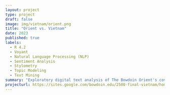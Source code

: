 ```yaml
---
layout: project
type: project
draft: false
image: img/vietnam/orient.png
title: "Orient vs. Vietnam"
date: 2023
published: true
labels:
  - R 4.2
  - Voyant
  - Natural Language Processing (NLP)
  - Sentiment Analysis
  - Stylometry
  - Topic Modeling
  - Text Mining
summary: "Exploratory digital text analysis of The Bowdoin Orient's coverage of the Vietnam War between 1961-75."
projecturl: https://sites.google.com/bowdoin.edu/2500-final-vietnam/home
---
```

